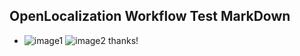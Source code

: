 ## OpenLocalization Workflow Test MarkDown
* ![image1](.\4774ded0-d083-495b-98ac-1fd075ca3c34.png)   ![image2](.\8775e23b-25b2-4dd6-bb82-a504b0beb50b.png) 
thanks!